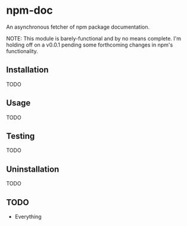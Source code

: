 # npm-doc

An asynchronous fetcher of npm package documentation.

NOTE: This module is barely-functional and by no means complete. I'm holding off on a v0.0.1 pending some forthcoming changes in npm's functionality.

## Installation
TODO
## Usage
TODO
## Testing
TODO
## Uninstallation
TODO
## TODO
* Everything

